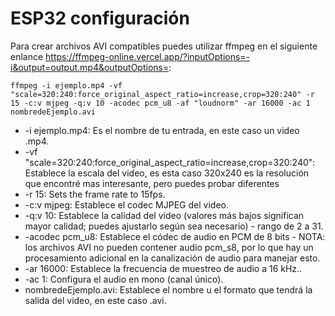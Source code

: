 # ESP32 configuración


Para crear archivos AVI compatibles puedes utilizar ffmpeg en el siguiente enlance https://ffmpeg-online.vercel.app/?inputOptions=-i&output=output.mp4&outputOptions=:

```
ffmpeg -i ejemplo.mp4 -vf "scale=320:240:force_original_aspect_ratio=increase,crop=320:240" -r 15 -c:v mjpeg -q:v 10 -acodec pcm_u8 -af "loudnorm" -ar 16000 -ac 1 nombredeEjemplo.avi
```

* -i ejemplo.mp4: Es el nombre de tu entrada, en este caso un video .mp4.
* -vf "scale=320:240:force_original_aspect_ratio=increase,crop=320:240": Establece la escala del video, es esta caso 320x240 es la resolución que encontré mas interesante, pero puedes probar diferentes 
* -r 15: Sets the frame rate to 15fps.
* -c:v mjpeg: Establece el codec MJPEG del video.
* -q:v 10: Establece la calidad del video (valores más bajos significan mayor calidad; puedes ajustarlo según sea necesario) - rango de 2 a 31.
* -acodec pcm_u8: Establece el códec de audio en PCM de 8 bits - NOTA: los archivos AVI no pueden contener audio pcm_s8, por lo que hay un procesamiento adicional en la canalización de audio para manejar esto.
* -ar 16000: Establece la frecuencia de muestreo de audio a 16 kHz..
* -ac 1: Configura el audio en mono (canal único).
* nombredeEjemplo.avi: Establece el nombre u el formato que tendrá la salida del video, en este caso .avi.


